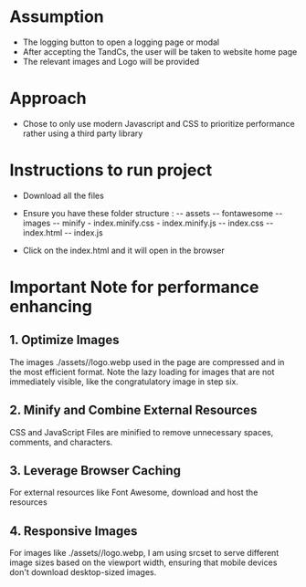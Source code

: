 # Assumption 

- The logging button to open a logging page or modal 
- After accepting the TandCs, the user will be taken to website home page  
- The relevant images and Logo will be provided

# Approach 

- Chose to only use modern Javascript and CSS to prioritize performance rather using a third party library 

# Instructions to run project 

- Download all the files
- Ensure you have these folder structure : 
    -- assets
            -- fontawesome
            -- images
    -- minify
            - index.minify.css
            - index.minify.js
    -- index.css
    -- index.html
    -- index.js


- Click on the index.html and it will open in the browser 







# Important Note for performance enhancing

## 1. Optimize Images
The images ./assets//logo.webp used in the page are compressed and in the most efficient format.
Note the lazy loading for images that are not immediately visible, like the congratulatory image in step six.

## 2. Minify and Combine External Resources
CSS and JavaScript Files are minified to remove unnecessary spaces, comments, and characters. 

## 3. Leverage Browser Caching
For external resources like Font Awesome, download and host the resources

## 4. Responsive Images
For images like ./assets//logo.webp, I am using srcset to serve different image sizes based on the viewport width, 
ensuring that mobile devices don't download desktop-sized images.